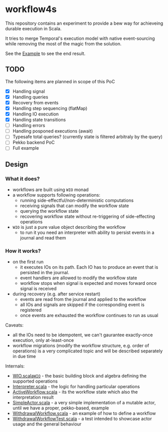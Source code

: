 # workflow4s

This repository contains an experiment to provide a bew way for achieveing durable execution in Scala.

It tries to merge Temporal's execution model with native event-sourcing while removing the
most of the magic from the solution.

See the [Example](src/main/scala/workflow4s/example) to see the end result.

## TODO

The following items are planned in scope of this PoC

- [x] Handling signal
- [x] Handling queries
- [x] Recovery from events
- [x] Handling step sequencing (flatMap)
- [x] Handling IO execution
- [x] Handling state transitions
- [ ] Handling errors
- [ ] Handling posponed executions (await)
- [ ] Typesafe total queries? (currently state is filtered arbitraly by the query) 
- [ ] Pekko backend PoC
- [ ] Full example

## Design

### What it does?

* workflows are built using `WIO` monad
* a workflow supports following operations:
  * running side-effectful/non-deterministic computations
  * receiving signals that can modify the workflow state
  * querying the workflow state
  * recovering workflow state without re-triggering of side-effecting operations
* `WIO` is just a pure value object describing the workflow
  * to run it you need an interpreter with ability to persist events in a journal and read them

### How it works?

* on the first run
  * it executes IOs on its path. Each IO has to produce an event that is persisted in the journal.
  * event handlers are allowed to modify the workflow state
  * workflow stops when signal is expected and moves forward once signal is received
* during recovery (e.g. after service restart)
  * events are read from the journal and applied to the workflow
  * all IOs and signals are skipped if the corresponding event is registered
  * once events are exhausted the workflow continues to run as usual

Caveats:
* all the IOs need to be idempotent, we can't gaurantee exactly-once execution, only at-least-once
* workflow migrations (modify the workflow structure, e.g. order of operations) is a very complicated topic 
  and will be described separately in due time

Internals:
* [WIO.scala](src%2Fmain%2Fscala%2Fworkflow4s%2Fwio%2FWIO.scala)[`WIO`](src/main/scala/workflow4s/wio/WIO.scala) - the basic building block and algebra defining the supported operations
* [Interpreter.scala](src%2Fmain%2Fscala%2Fworkflow4s%2Fwio%2FInterpreter.scala) - the logic for handling particular operations
* [ActiveWorkflow.scala](src%2Fmain%2Fscala%2Fworkflow4s%2Fwio%2FActiveWorkflow.scala) - its the workflow state which also the interpretation result
* [SimpleActor.scala](src%2Fmain%2Fscala%2Fworkflow4s%2Fwio%2Fsimple%2FSimpleActor.scala) - a very simple implementation of a mutable actor, until we have a proper, pekko-based, example
* [WithdrawalWorkflow.scala](src%2Fmain%2Fscala%2Fworkflow4s%2Fexample%2FWithdrawalWorkflow.scala) - an example of how to define a workflow
* [WithdrawalWorkflowTest.scala](src%2Ftest%2Fscala%2Fworkflow4s%2Fexample%2FWithdrawalWorkflowTest.scala) - a test intended to showcase actor usage and the general behaviour